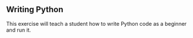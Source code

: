 ## Writing Python

This exercise will teach a student how to write Python code as a beginner and run it.

